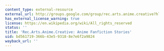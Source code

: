```yaml
---
content_type: external-resource
external_url: http://groups.google.com/group/rec.arts.anime.creative?hl=en&lr=&ie=UTF-8&oe=UTF-8
has_external_license_warning: true
license: https://en.wikipedia.org/wiki/All_rights_reserved
status: ''
title: 'Rec.Arts.Anime.Creative: Anime Fanfiction Stories'
uid: bd561719-366b-43e5-9318-8e7e6f2a9824
wayback_url: ''
---
```

